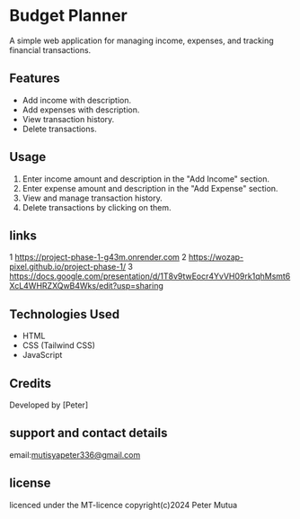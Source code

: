 
# Budget Planner

A simple web application for managing income, expenses, and tracking financial transactions.

## Features

- Add income with description.
- Add expenses with description.
- View transaction history.
- Delete transactions.

## Usage

1. Enter income amount and description in the "Add Income" section.
2. Enter expense amount and description in the "Add Expense" section.
3. View and manage transaction history.
4. Delete transactions by clicking on them.
## links
1 https://project-phase-1-g43m.onrender.com
2 https://wozap-pixel.github.io/project-phase-1/
3 https://docs.google.com/presentation/d/1T8v9twEocr4YvVH09rk1qhMsmt6XcL4WHRZXQwB4Wks/edit?usp=sharing 

## Technologies Used

- HTML
- CSS (Tailwind CSS)
- JavaScript


## Credits

Developed by [Peter]
## support and contact details
email:mutisyapeter336@gmail.com


## license
licenced under the MT-licence
copyright(c)2024 Peter Mutua
